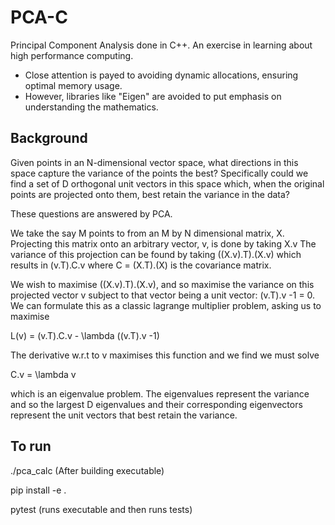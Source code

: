 # PCA-C
Principal Component Analysis done in C++. An exercise in learning about high performance computing.

- Close attention is payed to avoiding dynamic allocations, ensuring optimal memory usage.
- However, libraries like "Eigen" are avoided to put emphasis on understanding the mathematics.

## Background
Given points in an N-dimensional vector space, what directions in this space capture the variance of the points the best?
Specifically could we find a set of D orthogonal unit vectors in this space which, when the original points are projected onto them,
best retain the variance in the data?

These questions are answered by PCA.

We take the say M points to from an M by N dimensional matrix, X.
Projecting this matrix onto an arbitrary vector, v, is done by taking X.v
The variance of this projection can be found by taking ((X.v).T).(X.v) which results in (v.T).C.v
where C = (X.T).(X) is the covariance matrix.

We wish to maximise ((X.v).T).(X.v), and so maximise the variance on this projected vector v subject to that vector
being a unit vector: (v.T).v -1 = 0. We can formulate this as a classic lagrange multiplier problem, asking us to maximise

L(v) = (v.T).C.v - \lambda ((v.T).v -1)

The derivative w.r.t to v maximises this function and we find we must solve

C.v = \lambda v

which is an eigenvalue problem. The eigenvalues represent the variance and so the largest D eigenvalues and their corresponding eigenvectors represent the unit vectors that best retain the variance.


## To run
./pca_calc (After building executable)

pip install -e .

pytest (runs executable and then runs tests)
